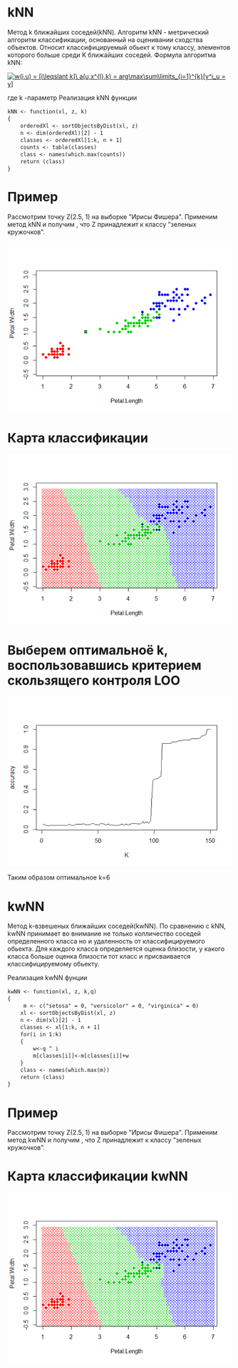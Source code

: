 # kNN
Метод k ближайших соседей(kNN).
Алгоритм kNN - метрический алгоритм классификации, основанный на оценивании сходства объектов.
Относит классифицируемый обьект к тому классу, элементов которого больше среди K ближайших соседей.
Формула алгоритма kNN: 

<a href="https://www.codecogs.com/eqnedit.php?latex=w(i,u)&space;=&space;[i\leqslant&space;k]\&space;a(u,x^{l},k)&space;=&space;arg\max\sum\limits_{i=1}^{k}[y^i_u&space;=&space;y]" target="_blank"><img src="https://latex.codecogs.com/gif.latex?w(i,u)&space;=&space;[i\leqslant&space;k]\&space;a(u,x^{l},k)&space;=&space;arg\max\sum\limits_{i=1}^{k}[y^i_u&space;=&space;y]" title="w(i,u) = [i\leqslant k]\ a(u,x^{l},k) = arg\max\sum\limits_{i=1}^{k}[y^i_u = y]" /></a>

где k -параметр
Реализация kNN функции
```
kNN <- function(xl, z, k)
{
	orderedXl <- sortObjectsByDist(xl, z)
	n <- dim(orderedXl)[2] - 1
	classes <- orderedXl[1:k, n + 1]
	counts <- table(classes)
	class <- names(which.max(counts))
	return (class)
}
```
# Пример
Рассмотрим точку Z(2.5, 1) на выборке "Ирисы Фишера". 
Применим метод kNN и получим , что Z принадлежит к классу "зеленых кружочков".

![Image alt](https://github.com/KOCTYN/ML0/blob/master/knn.png)
# Карта классификации
![Image alt](https://github.com/KOCTYN/ML0/blob/master/kNN_map.png)
# Выберем оптимальноё k, воспользовавшись критерием скользящего контроля LOO
![Image alt](https://github.com/KOCTYN/ML0/blob/master/LOO.png)

Таким образом оптимальное k=6
# kwNN
Метод k-взвешеных ближайших соседей(kwNN).
По сравнению с kNN, kwNN принимает во внимание не только колличество соседей определенного класса но и удаленность от классифицируемого обьекта. Для каждого класса определяется оценка близости, у какого класса больше оценка близости тот класс и присваивается классифицируемому обьекту.

Реализация kwNN фунции
```
kwNN <- function(xl, z, k,q)
{
	 m <- c("setosa" = 0, "versicolor" = 0, "virginica" = 0)
	xl <- sortObjectsByDist(xl, z)
	n <- dim(xl)[2] - 1
	classes <- xl[1:k, n + 1]
	for(i in 1:k)
	{
		w<-q ^ i
		m[classes[i]]<-m[classes[i]]+w
	}
	class <- names(which.max(m))
	return (class)
}
```
# Пример
Рассмотрим точку Z(2.5, 1) на выборке "Ирисы Фишера". 
Применим метод kwNN и получим , что Z принадлежит к классу "зеленых кружочков".

# Карта классификации kwNN
![Image alt](https://github.com/KOCTYN/ML0/blob/master/kwNN_map.png)
